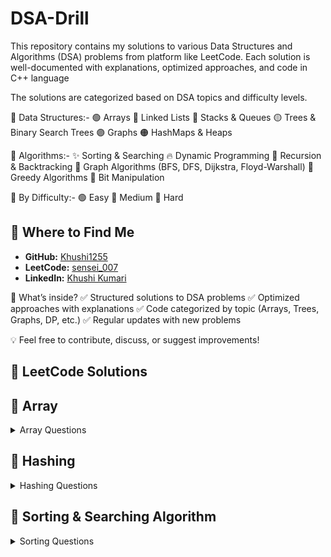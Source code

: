 # DSA-Drill
This repository contains my solutions to various Data Structures and Algorithms (DSA) problems from platform like LeetCode. Each solution is well-documented with explanations, optimized approaches, and code in C++ language

The solutions are categorized based on DSA topics and difficulty levels.

📂 Data Structures:-
🟢 Arrays
🔵 Linked Lists
🔴 Stacks & Queues
🟡 Trees & Binary Search Trees
🟣 Graphs
🟠 HashMaps & Heaps

📂 Algorithms:-
✨ Sorting & Searching
🔥 Dynamic Programming
🔁 Recursion & Backtracking
🌉 Graph Algorithms (BFS, DFS, Dijkstra, Floyd-Warshall)
🏹 Greedy Algorithms
🧩 Bit Manipulation

📂 By Difficulty:-
🟢 Easy
🔵 Medium
🔴 Hard

## 📍 Where to Find Me  
- **GitHub:** [Khushi1255](https://github.com/Khushi1255)  
- **LeetCode:** [sensei_007](https://leetcode.com/u/sensei_007/)  
- **LinkedIn:** [Khushi Kumari](https://www.linkedin.com/in/khushi-kumari-235818261/)  


🚀 What’s inside?
✅ Structured solutions to DSA problems
✅ Optimized approaches with explanations
✅ Code categorized by topic (Arrays, Trees, Graphs, DP, etc.)
✅ Regular updates with new problems

💡 Feel free to contribute, discuss, or suggest improvements!

## 📝 LeetCode Solutions

## 📂 Array
<details>
  <summary>Array Questions</summary>

<br>

| #  | Problem Name | Solution | Difficulty |
|----|--------------|----------|------------|
| 1  | [Find the Duplicate Number](https://leetcode.com/problems/find-the-duplicate-number/) | [Duplicate_Number.cpp](Array/Duplicate_Number.cpp) | 🟦Medium |
| 2  | [Sort Colors](https://leetcode.com/problems/sort-colors/) | [Sort_Colors.cpp](Array/Sort_Colors.cpp) | 🟦Medium |
| 3  | [Remove Duplicates from Sorted Array](https://leetcode.com/problems/remove-duplicates-from-sorted-array/) | [Remove_Duplicates_from_Sorted_Array.cpp](Array/Remove_Duplicates_from_Sorted_Array.cpp) | 🟩Easy |
| 4  | [Set Matrix Zeroes](https://leetcode.com/problems/set-matrix-zeroes/) | [Set_Matrix_Zeroes.cpp](Array/Set_Matrix_Zeroes.cpp) | 🟦Medium |
| 5  | [Move Zeroes](https://leetcode.com/problems/move-zeroes/) | [Move_Zeroes.cpp](Array/Move_Zeroes.cpp) | 🟩Easy |
| 6  | [Best Time To Buy And Sell Stock](https://leetcode.com/problems/best-time-to-buy-and-sell-stock/) | [Best_Time_To_Buy_And_Sell_Stock.cpp](Array/Best_Time_To_Buy_And_Sell_Stock.cpp) | 🟩Easy |
| 7  | [Chocolate Distribution Problem](https://www.geeksforgeeks.org/chocolate-distribution-problem3825/) | [Chocolate_Distribution_Problem.cpp](Array/Chocolate_Distribution_Problem.cpp) | 🟩Easy |
| 8  | [Two Sum](https://leetcode.com/problems/two-sum/) | [Two_Sum.cpp](Array/Two_Sum.cpp) | 🟩Easy |
| 9  | [Best Time To Buy And Sell Stock 2](https://leetcode.com/problems/best-time-to-buy-and-sell-stock-ii/) | [Best_Time_To_Buy_And_Sell_Stock_2.cpp](Array/Best_Time_To_Buy_And_Sell_Stock_2.cpp) | 🟦Medium |
| 10 | [Subarray Sum Divisible By K](https://leetcode.com/problems/subarray-sums-divisible-by-k/) | [Subarray_Sum_Divisible_By_K.cpp](Array/Subarray_Sum_Divisible_By_K.cpp) | 🟦Medium |
| 11 | [Find All Duplicates in an Array](https://leetcode.com/problems/find-all-duplicates-in-an-array/) | [Find_All_Duplicates_In_An_Array.cpp](Array/Find_All_Duplicates_In_An_Array.cpp) | 🟦Medium |
| 12 | [Container With Most Water](https://leetcode.com/problems/container-with-most-water/) | [Container_With_Most_Water.cpp](Array/Container_With_Most_Water.cpp) | 🟦Medium |
| 13 | [3SUM](https://leetcode.com/problems/3sum/) | [3SUM.cpp](Array/3SUM.cpp) | 🟦Medium |
| 14 | [4SUM](https://leetcode.com/problems/4sum/) | [4SUM.cpp](Array/4SUM.cpp) | 🟦Medium |
| 15 | [Maximum Points You Can Obtain From Cards](https://leetcode.com/problems/maximum-points-you-can-obtain-from-cards/) | [Maximum_Points_You_Can_Obtain_From_Cards.cpp](Array/Maximum_Points_You_Can_Obtain_From_Cards.cpp) | 🟦Medium |
| 16 | [Subarray Sum Equals K](https://leetcode.com/problems/subarray-sum-equals-k/) | [Subarray_Sum_Equals_K.cpp](Array/Subarray_Sum_Equals_K.cpp) | 🟦Medium |
| 17 | [Spiral Matrix](https://leetcode.com/problems/spiral-matrix/) | [Spiral_Matrix.cpp](Array/Spiral_Matrix.cpp) | 🟦Medium |
| 18 | [Word Search](https://leetcode.com/problems/word-search/) | [Word_Search.cpp](Array/Word_Search.cpp) | 🟦Medium |
| 19 | [Merge Sorted Array](https://leetcode.com/problems/merge-sorted-array/) | [Merge_Sorted_Array.cpp](Array/Merge_Sorted_Array.cpp) | 🟩Easy |
| 20 | [Jump Game](https://leetcode.com/problems/jump-game/) | [Jump_Game.cpp](Array/Jump_Game.cpp) | 🟦Medium |
| 21 | [Majority Element](https://leetcode.com/problems/majority-element/) | [Majority_Element.cpp](Array/Majority_Element.cpp) | 🟩Easy |
| 22 | [Reverse Pairs](https://leetcode.com/problems/reverse-pairs/) | [Reverse_Pairs.cpp](Array/Reverse_Pairs.cpp) | 🔴Hard |
| 23 | [All Unique Permutations of an Array](https://leetcode.com/problems/permutations-ii/) | [All_Unique_Permutations_of_an_array.cpp](Array/All_Unique_Permutations_of_an_array.cpp) | 🟦Medium |
| 24 | [Maximum Subarray Sum (Kadane's Algo)](https://leetcode.com/problems/maximum-subarray/) | [Maximum_Subarray_Sum.cpp](Array/Maximum_Subarray_Sum.cpp) | 🟦Medium |
| 25 | [Union of Arrays with Duplicates](https://practice.geeksforgeeks.org/problems/union-of-two-arrays3538/1) | [Union_of_Arrays_with_Duplicates.cpp](Array/Union_of_Arrays_with_Duplicates.cpp) | 🟩Easy |
| 26 | [Minimize the Heights](https://www.geeksforgeeks.org/minimize-the-heights-i/) | [Minimize_the_heights.cpp](Array/Minimize_the_heights.cpp) | 🟦Medium |
| 27 | [Maximum Product Subarray](https://leetcode.com/problems/maximum-product-subarray/) | [Maximum_Product_Subarray.cpp](Array/Maximum_Product_Subarray.cpp) | 🟦Medium |
| 28 | [Count Inversion](https://www.geeksforgeeks.org/counting-inversions/) | [Count_Inversion.cpp](Array/Count_Inversion.cpp) | 🟦Medium |
| 29 | [Longest Consecutive Sequence](https://leetcode.com/problems/longest-consecutive-sequence/) | [Longest_Consecutive_Sequence.cpp](Array/Longest_Consecutive_Sequence.cpp) | 🟦Medium |
| 30 | [Merge Intervals](https://leetcode.com/problems/merge-intervals/) | [Merge_Intervals.cpp](Array/Merge_Intervals.cpp) | 🟦Medium |
| 31 | [Next Permutation](https://leetcode.com/problems/next-permutation/description/) | [Next_Permutation.cpp](Array/Next_Permuatation.cpp) | 🟦Medium |
| 32 | [Search 2D Matrix](https://leetcode.com/problems/search-a-2d-matrix/) | [Search_2D_Matrix.cpp](Array/Search_2D_Matrix.cpp) | 🟦Medium |
</details>

## 📂 Hashing
<details>
  <summary>Hashing Questions</summary>
<br>
  
| #  | Problem Name | Solution | Difficulty |
|----|--------------|----------|------------|
| 1  | [Array Subset](https://www.geeksforgeeks.org/problems/array-subset-of-another-array2317/1) | [Array_Subset.cpp](Hashing/Array_Subset.cpp) | 🟦Medium |
| 2  | [Array Pair Sum Divisibility Problem](https://www.geeksforgeeks.org/problems/array-pair-sum-divisibility-problem3257/1) | [Array_Pair_Sum_Divisibility_Problem.cpp](Hashing/Array_Pair_Sum_Divisibility_Problem.cpp) | 🟦Medium |
| 3  | [Largest subarray of 0's and 1's](https://www.geeksforgeeks.org/problems/largest-subarray-of-0s-and-1s/1) | [Largest_subarray_of_0's_and_1's.cpp](Hashing/Largest_subarray_of_0's_and_1's.cpp) | 🟩Easy |
| 4  | [Symmetric pairs in an array](https://www.geeksforgeeks.org/given-an-array-of-pairs-find-all-symmetric-pairs-in-it/) | [Symmetric_pairs_in_an_array.cpp](Hashing/Symmetric_pairs_in_an_array.cpp) | 🟦Medium |
</details>

## 📂 Sorting & Searching Algorithm
<details>
  <summary>Sorting Questions</summary>
<br>

| #  | Problem Name | Solution | Difficulty |
|----|--------------|----------|------------|
| 1  | [Selection Sort](https://www.geeksforgeeks.org/problems/selection-sort/1?selectedLang=cpp) | [Selection_Sort.cpp](Sorting/Selection_Sort.cpp) | 🟦Medium |
| 2  | [Bubble Sort](https://www.geeksforgeeks.org/problems/bubble-sort/1) | [Bubble_Sort.cpp](Sorting/Bubble_Sort.cpp) | 🟦Medium |
| 3  | [Insertion Sort](https://www.geeksforgeeks.org/problems/insertion-sort/1) | [Insertion_Sort.cpp](Sorting/Insertion_Sort.cpp) | 🟩Easy |
| 4  | [Quick_Sort](https://www.geeksforgeeks.org/problems/quick-sort/1) | [Quick_Sort.cpp](Sorting/Quick_Sort.cpp) | 🟦Medium |
| 5  | [Merge Sort](https://www.geeksforgeeks.org/problems/merge-sort/1) | [Merge_Sort.cpp](Sorting/Merge_Sort.cpp) | 🟦Medium |
</details>

